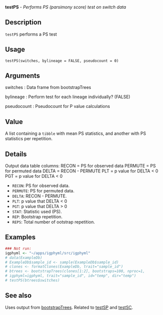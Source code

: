 **testPS** - *Performs PS (parsimony score) test on switch data*

Description
--------------------

`testPS` performs a PS test


Usage
--------------------
```
testPS(switches, bylineage = FALSE, pseudocount = 0)
```

Arguments
-------------------

switches
:   Data frame from bootstrapTrees

bylineage
:   Perform test for each lineage individually? (FALSE)

pseudocount
:   Pseudocount for P value calculations




Value
-------------------

A list containing a `tibble` with mean PS statistics, and another 
with PS statistics per repetition.


Details
-------------------

Output data table columns:
RECON = PS for observed data
PERMUTE = PS for permuted data
DELTA = RECON - PERMUTE
PLT = p value for DELTA < 0
PGT = p value for DELTA < 0

+ `RECON`: PS for observed data.
+ `PERMUTE`: PS for permuted data.
+ `DELTA`:  RECON - PERMUTE.
+ `PLT`: p value that DELTA < 0
+ `PGT`: p value that DELTA > 0
+ `STAT`: Statistic used (PS).
+ `REP`: Bootstrap repetition.
+ `REPS`: Total number of ootstrap repetition.




Examples
-------------------

```R
### Not run:
igphyml <- "~/apps/igphyml/src/igphyml"
# data(ExampleDb)
# ExampleDb$sample_id <- sample(ExampleDb$sample_id)
# clones <- formatClones(ExampleDb, trait="sample_id")
# btrees <- bootstrapTrees(clones[1:2], bootstraps=100, nproc=1,
# igphyml=igphyml, trait="sample_id", id="temp", dir="temp")
# testPS(btrees$switches)
```



See also
-------------------

Uses output from [bootstrapTrees](bootstrapTrees.md). Related to [testSP](testSP.md)
and [testSC](testSC.md).






